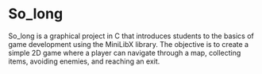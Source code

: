 # So_long
So_long is a graphical project in C that introduces students to the basics of game development using the MiniLibX library. The objective is to create a simple 2D game where a player can navigate through a map, collecting items, avoiding enemies, and reaching an exit.
